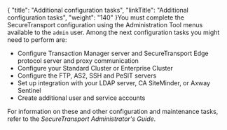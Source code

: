 {
    "title": "Additional configuration tasks",
    "linkTitle": "Additional configuration tasks",
    "weight": "140"
}You must complete the <span class="mc-variable axway_variables.Component_Short_Name variable">SecureTransport</span> configuration using the Administration Tool menus available to the `admin` user. Among the next configuration tasks you might need to perform are:

-   Configure Transaction Manager server and <span class="mc-variable axway_variables.Component_Short_Name variable">SecureTransport</span>
    Edge protocol server and proxy communication
-   Configure your Standard Cluster or Enterprise Cluster
-   Configure the FTP, AS2, SSH and PeSIT servers
-   Set up integration with your LDAP server, CA SiteMinder, or <span class="mc-variable axway_variables.Company_Name variable">Axway</span> Sentinel
-   Create additional user and service accounts

For information on these and other configuration and maintenance tasks, refer to the <span class="redirect_st_ag" cshid="admin" data-version="5.3.5">*<span class="mc-variable axway_variables.Component_Short_Name variable">SecureTransport</span> Administrator's Guide*</span>.
